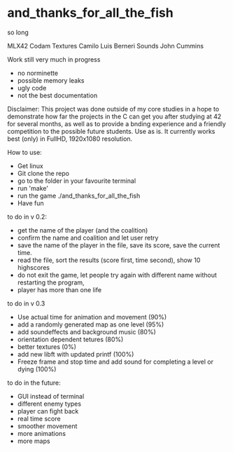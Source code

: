 # and_thanks_for_all_the_fish
so long

MLX42 Codam
Textures Camilo Luis Berneri
Sounds John Cummins


Work still very much in progress
- no norminette
- possible memory leaks
- ugly code
- not the best documentation

Disclaimer:
This project was done outside of my core studies in a hope to demonstrate how far the projects in the C can get you after studying at 42 for several months, as well as to provide a bnding experience and a friendly competition to the possible future students. Use as is. It currently works best (only) in FullHD, 1920x1080 resolution.

How to use:
- Get linux
- Git clone the repo
- go to the folder in your favourite terminal
- run 'make'
- run the game ./and_thanks_for_all_the_fish
- Have fun

to do in v 0.2:

- get the name of the player (and the coalition)
- confirm the name and coalition and let user retry
- save the name of the player in the file, save its score, save the current time.
- read the file, sort the results (score first, time second), show 10 highscores
- do not exit the game, let people try again with different name without restarting the program,
- player has more than one life

to do in v 0.3

- Use actual time for animation and movement (90%)
- add a randomly generated map as one level (95%)
- add soundeffects and background music (80%)
- orientation dependent tetures (80%)
- better textures (0%)
- add new libft with updated printf (100%)
- Freeze frame and stop time and add sound for completing a level or dying (100%)

to do in the future:

- GUI instead of terminal
- different enemy types
- player can fight back
- real time score
- smoother movement
- more animations
- more maps
